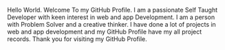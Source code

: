 Hello World.
Welcome To my GitHub Profile.
I am a passionate Self Taught Developer with keen interest in web and app Development.
I am a person with Problem Solver and a creative thinker.
I have done a lot of projects in web and app development and my GitHub Profile have my all project records.
Thank you for visiting my GitHub Profile.
